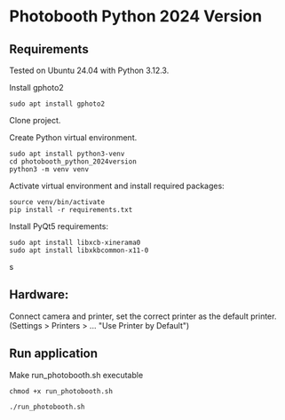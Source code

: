 # Photobooth Python 2024 Version

## Requirements

Tested on Ubuntu 24.04 with Python 3.12.3.

Install gphoto2

```
sudo apt install gphoto2
```

Clone project.

Create Python virtual environment.

```
sudo apt install python3-venv
cd photobooth_python_2024version
python3 -m venv venv
```

Activate virtual environment and install required packages:

```
source venv/bin/activate
pip install -r requirements.txt
```

Install PyQt5 requirements:

```
sudo apt install libxcb-xinerama0
sudo apt install libxkbcommon-x11-0
```
s
## Hardware:

Connect camera and printer, set the correct printer as the default printer. (Settings > Printers > ... "Use Printer by Default")

## Run application

Make run_photobooth.sh executable
```
chmod +x run_photobooth.sh
```

```
./run_photobooth.sh
```